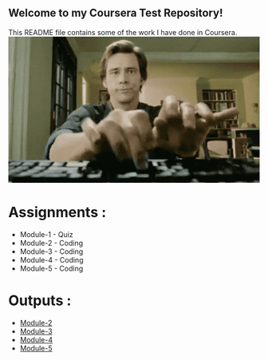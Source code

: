 ## Welcome to my Coursera Test Repository!


This README file contains some of the work I have done in Coursera. 
![Course Completion certificate](https://github.com/aakella1/coursera-test/blob/f12d7f005889cedcae06f409c7bf80718ce23aec/site/images/EarnestPracticalArabianoryx-max-1mb.gif)

# Assignments :

* Module-1 - Quiz 
* Module-2 - Coding
* Module-3 - Coding
* Module-4 - Coding
* Module-5 - Coding


# Outputs :

* [Module-2]()
* [Module-3]()
* [Module-4]()
* [Module-5]()
